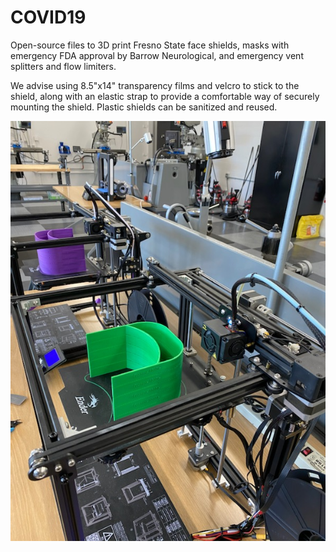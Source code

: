 # COVID19
Open-source files to 3D print Fresno State face shields, masks with emergency FDA approval by Barrow Neurological, and emergency vent splitters and flow limiters.

We advise using 8.5"x14" transparency films and velcro to stick to the shield, along with an elastic strap to provide a comfortable way of securely mounting the shield. Plastic shields can be sanitized and reused. 

![design]( https://github.com/szoghi/COVID19/blob/master/Fresno%20State%20Face%20Shield%20stl/EW%20printers%20Image.JPG)
